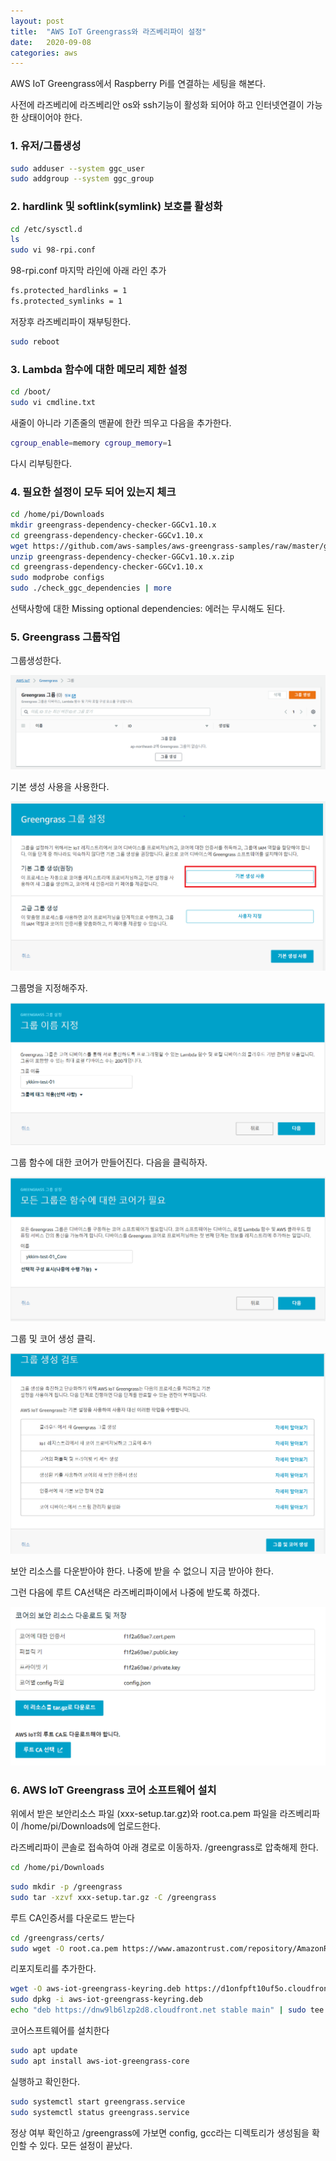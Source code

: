 ```yaml
---
layout: post
title:  "AWS IoT Greengrass와 라즈베리파이 설정"
date:   2020-09-08
categories: aws
---
```


AWS IoT Greengrass에서 Raspberry Pi를  연결하는 세팅을 해본다.

사전에 라즈베리에 라즈베리안 os와 ssh기능이 활성화 되어야 하고 인터넷연결이 가능한 상태이어야 한다.

### 1. 유저/그룹생성 

``` bash 
sudo adduser --system ggc_user
sudo addgroup --system ggc_group
```

### 2.  hardlink 및 softlink(symlink) 보호를 활성화

``` bash 
cd /etc/sysctl.d
ls
sudo vi 98-rpi.conf
```

98-rpi.conf 마지막 라인에 아래 라인 추가 

``` bash 
fs.protected_hardlinks = 1
fs.protected_symlinks = 1
```

저장후 라즈베리파이 재부팅한다. 

``` bash 
sudo reboot
```

### 3.  Lambda 함수에 대한 메모리 제한 설정

``` bash
cd /boot/
sudo vi cmdline.txt
```

새줄이 아니라 기존줄의 맨끝에 한칸 띄우고 다음을 추가한다.

``` bash 
cgroup_enable=memory cgroup_memory=1
```

다시 리부팅한다.

### 4. 필요한 설정이 모두 되어 있는지 체크 

``` bash 
cd /home/pi/Downloads
mkdir greengrass-dependency-checker-GGCv1.10.x
cd greengrass-dependency-checker-GGCv1.10.x
wget https://github.com/aws-samples/aws-greengrass-samples/raw/master/greengrass-dependency-checker-GGCv1.10.x.zip
unzip greengrass-dependency-checker-GGCv1.10.x.zip
cd greengrass-dependency-checker-GGCv1.10.x
sudo modprobe configs
sudo ./check_ggc_dependencies | more
```

선택사항에 대한 Missing optional dependencies: 에러는 무시해도 된다.



### 5. Greengrass 그룹작업 

그룹생성한다.

![aws1](/assets/images/aws-iot-hello1.png)

기본 생성 사용을 사용한다.

![aws2](/assets/images/aws-iot-hello2.png)

그룹명을 지정해주자.

![aws3](/assets/images/aws-iot-hello3.png)

그룹 함수에 대한 코어가 만들어진다. 다음을 클릭하자.

![aws4](/assets/images/aws-iot-hello4.png)

그룹 및 코어 생성 클릭.

![aws5](/assets/images/aws-iot-hello5.png)

보안 리소스를 다운받아야 한다. 나중에 받을 수 없으니 지금 받아야 한다.

그런 다음에 루트 CA선택은 라즈베리파이에서 나중에 받도록 하겠다.

![aws6](/assets/images/aws-iot-hello6.png)

### 6. AWS IoT Greengrass 코어 소프트웨어 설치

위에서 받은 보안리소스 파일 (xxx-setup.tar.gz)와 root.ca.pem 파일을  라즈베리파이 /home/pi/Downloads에 업로드한다.

라즈베리파이 콘솔로 접속하여 아래 경로로 이동하자. /greengrass로 압축해제 한다. 

``` bash 
cd /home/pi/Downloads
```

``` bash 
sudo mkdir -p /greengrass
sudo tar -xzvf xxx-setup.tar.gz -C /greengrass
```

루트 CA인증서를 다운로드 받는다

``` bash 
cd /greengrass/certs/
sudo wget -O root.ca.pem https://www.amazontrust.com/repository/AmazonRootCA1.pem
```

리포지토리를 추가한다.

``` bash 
wget -O aws-iot-greengrass-keyring.deb https://d1onfpft10uf5o.cloudfront.net/greengrass-apt/downloads/aws-iot-greengrass-keyring.deb
sudo dpkg -i aws-iot-greengrass-keyring.deb
echo "deb https://dnw9lb6lzp2d8.cloudfront.net stable main" | sudo tee /etc/apt/sources.list.d/greengrass.list
```

코어스프트웨어를 설치한다

``` bash 
sudo apt update
sudo apt install aws-iot-greengrass-core
```

실행하고 확인한다.

``` bash 
sudo systemctl start greengrass.service
sudo systemctl status greengrass.service
```

정상 여부 확인하고 /greengrass에 가보면 config, gcc라는 디렉토리가 생성됨을 확인할 수 있다.  모든 설정이 끝났다. 

